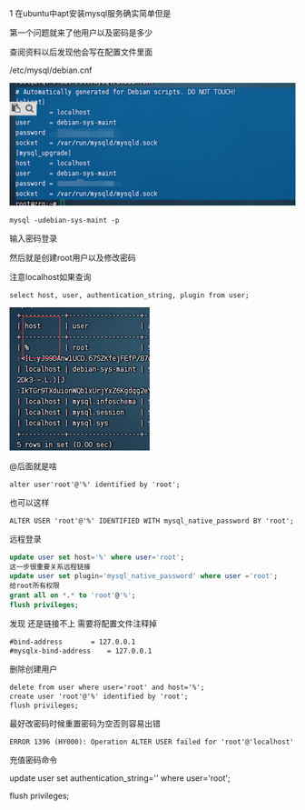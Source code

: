 1 在ubuntu中apt安装mysql服务确实简单但是

第一个问题就来了他用户以及密码是多少

查阅资料以后发现他会写在配置文件里面

/etc/mysql/debian.cnf

![image-20230223204435159](apt初始数据库.assets/image-20230223204435159.png)

~~~
mysql -udebian-sys-maint -p
~~~

输入密码登录

然后就是创建root用户以及修改密码

注意localhost如果查询

~~~
select host, user, authentication_string, plugin from user;
~~~

![image-20230223211147114](apt初始数据库.assets/image-20230223211147114.png)

@后面就是啥

~~~
alter user'root'@'%' identified by 'root';
~~~

也可以这样

~~~
ALTER USER 'root'@'%' IDENTIFIED WITH mysql_native_password BY 'root';
~~~



远程登录

~~~sql
update user set host='%' where user='root';
这一步很重要关系远程链接
update user set plugin='mysql_native_password' where user ='root';
给root所有权限
grant all on *.* to 'root'@'%';
flush privileges;
~~~



发现 还是链接不上 需要将配置文件注释掉

~~~
#bind-address		= 127.0.0.1
#mysqlx-bind-address	= 127.0.0.1
~~~



删除创建用户

~~~
delete from user where user='root' and host='%';
create user 'root'@'%' identified by 'root';
flush privileges;
~~~









最好改密码时候重置密码为空否则容易出错

~~~
ERROR 1396 (HY000): Operation ALTER USER failed for 'root'@'localhost'
~~~

充值密码命令

update user set authentication_string='' where user='root';

flush privileges;






